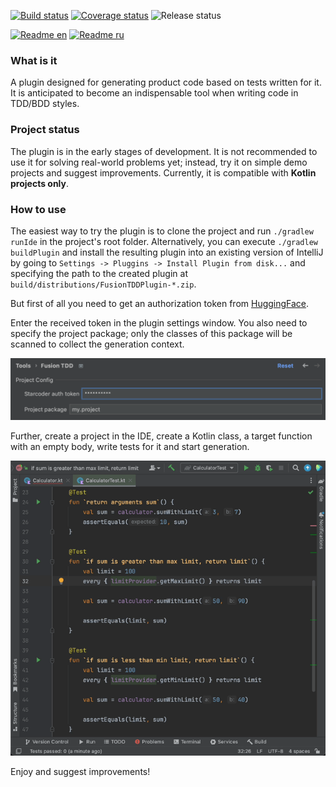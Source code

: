 [![Build status](https://ci.sunnyday.dev/app/rest/builds/buildType:FusionTDD_Test,branch:name:main/statusIcon)](https://ci.sunnyday.dev/buildConfiguration/FusionTDD_Test/lastFinished?branch=%3Cdefault%3E)
[![Coverage status](https://img.shields.io/endpoint?url=https://kvdb.io/PY9VzGdCHe8YPbKvepE4y4/fustion-tdd-plugin.main.coverage&logo=TeamCity)](https://ci.sunnyday.dev/buildConfiguration/FusionTDD_Test/lastFinished?buildTab=tests&branch=%3Cdefault%3E)
![Release status](https://img.shields.io/badge/status-pre--alpha-red)

[![Readme en](https://img.shields.io/badge/readme-en-green)](https://github.com/SunnyDayDev/fusion-tdd-plugin/blob/main/README.md)
[![Readme ru](https://img.shields.io/badge/readme-ru-green)](https://github.com/SunnyDayDev/fusion-tdd-plugin/blob/main/docs/README.ru.md)

### What is it
A plugin designed for generating product code based on tests written for it. It is anticipated to become an indispensable tool when writing code in TDD/BDD styles.

### Project status
The plugin is in the early stages of development. It is not recommended to use it for solving real-world problems yet; instead, try it on simple demo projects and suggest improvements. Currently, it is compatible with **Kotlin projects only**.

### How to use
The easiest way to try the plugin is to clone the project and run `./gradlew runIde` in the project's root folder. Alternatively, you can execute `./gradlew buildPlugin` and install the resulting plugin into an existing version of IntelliJ by going to `Settings -> Pluggins -> Install Plugin from disk...` and specifying the path to the created plugin at `build/distributions/FusionTDDPlugin-*.zip`.

But first of all you need to get an authorization token from [HuggingFace](https://huggingface.co/settings/tokens).

Enter the received token in the plugin settings window. You also need to specify the project package; only the classes of this package will be scanned to collect the generation context.

<img src="docs/resources/minimal_required_settings.png" width="700" alt="Token and project package placed in text fields"/>

Further, create a project in the IDE, create a Kotlin class, a target function with an empty body, write tests for it and start generation.

<img src="docs/resources/fusion_tdd_simple_trailer.gif" alt="Animated example of usage"/>

Enjoy and suggest improvements!
